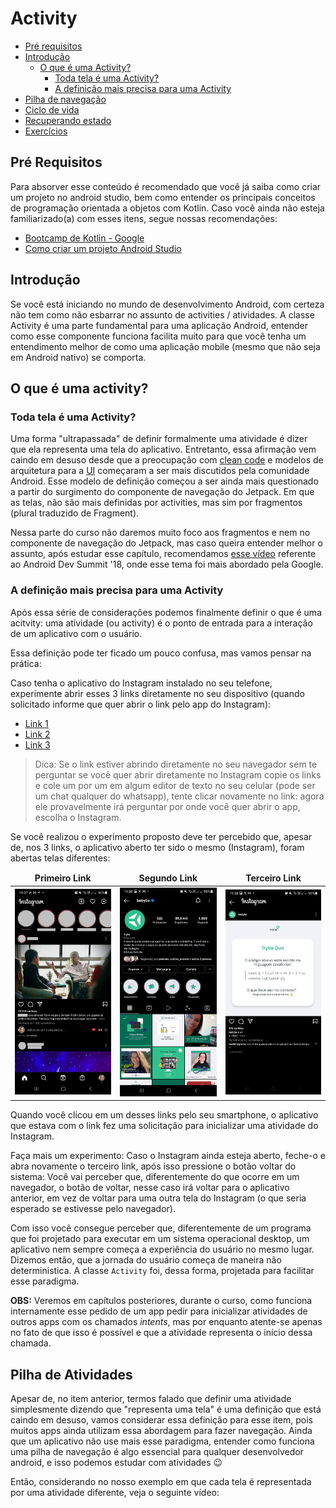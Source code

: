 # Activity
- [Pré requisitos]()
- [Introdução]()
   - [O que é uma Activity?]()
       - [Toda tela é uma Activity?]()
       - [A definição mais precisa para uma Activity]()
- [Pilha de navegação]()
- [Ciclo de vida]()
- [Recuperando estado]()
- [Exercícios]()

## Pré Requisitos
Para absorver esse conteúdo é recomendado que você já saiba como criar um projeto no android studio, bem como entender os principais conceitos de programação orientada a objetos com Kotlin.
Caso você ainda não esteja familiarizado(a) com esses itens, segue nossas recomendações:
- [Bootcamp de Kotlin - Google](https://developer.android.com/courses/kotlin-bootcamp/overview?hl=pt-br)
- [Como criar um projeto Android Studio](https://developer.android.com/training/basics/firstapp/creating-project?hl=pt-br)

## Introdução
Se você está iniciando no mundo de desenvolvimento Android, com certeza não tem como não esbarrar no assunto de activities / atividades.
A classe Activity é uma parte fundamental para uma aplicação Android, entender como esse componente funciona facilita muito para que você tenha um entendimento melhor de como uma aplicação mobile (mesmo que não seja em Android nativo) se comporta.

## O que é uma activity?
### Toda tela é uma Activity?
Uma forma "ultrapassada" de definir formalmente uma atividade é dizer que ela representa uma tela do aplicativo.
Entretanto, essa afirmação vem caindo em desuso desde que a preocupação com [clean code](https://youtu.be/ln6t3uyTveQ) e modelos de arquitetura para a [UI](https://developer.android.com/guide/topics/ui?hl=pt-br)
começaram a ser mais discutidos pela comunidade Android. Esse modelo de definição começou a ser ainda mais questionado a partir do surgimento do componente de navegação do Jetpack.
Em que as telas, não são mais definidas por activities, mas sim por fragmentos (plural traduzido de Fragment).

Nessa parte do curso não daremos muito foco aos fragmentos e nem no componente de navegação do Jetpack, mas caso queira entender melhor o
assunto, após estudar esse capítulo, recomendamos [esse vídeo](https://youtu.be/2k8x8V77CrU) referente ao Android Dev Summit '18, onde esse tema foi mais abordado pela Google.

### A definição mais precisa para uma Activity
Após essa série de considerações podemos finalmente definir o que é uma acitvity: uma atividade (ou activity) é o ponto de entrada para a interação de um aplicativo com o usuário.

Essa definição pode ter ficado um pouco confusa, mas vamos pensar na prática:

Caso tenha o aplicativo do Instagram instalado no seu telefone, experimente abrir esses 3 links diretamente no seu dispositivo (quando solicitado informe que quer abrir o link pelo app do Instagram):
- [Link 1](https://www.instagram.com/)
- [Link 2](https://www.instagram.com/betrybe/)
- [Link 3](https://www.instagram.com/p/CWMDqoyjf35/)


> Dica: Se o link estiver abrindo diretamente no seu navegador sem te perguntar se você quer abrir diretamente no Instagram
> copie os links e cole um por um em algum editor de texto no seu celular (pode ser um chat qualquer do whatsapp),
> tente clicar novamente no link: agora ele provavelmente irá perguntar por onde você quer abrir o app, escolha o Instagram. 


Se você realizou o experimento proposto deve ter percebido que, apesar de, nos 3 links, o aplicativo aberto ter sido o mesmo (Instagram),
foram abertas telas diferentes:

<table>
    <thead align="center">
        <tr>
            <td><strong>Primeiro Link</strong></td>
            <td><strong>Segundo Link</strong></td>
            <td><strong>Terceiro Link</strong></td>
        </tr>
    </thead>
    <tbody>
        <tr>
            <td><img width="280" src="assets/home_instagram.jpg" alt="Primeiro link"></td>
            <td><img width="280" src="assets/trybe_profile.jpg" alt="Segundo link"></td>
            <td><img width="280" src="assets/trybe_post.jpg" alt="Terceiro link"></td>
        </tr>
    </tbody>
</table>

Quando você clicou em um desses links pelo seu smartphone, o aplicativo que estava com o link fez uma solicitação para inicializar uma atividade do Instagram.

Faça mais um experimento:
Caso o Instagram ainda esteja aberto, feche-o e abra novamente o terceiro link, após isso pressione o botão voltar do sistema:
Você vai perceber que, diferentemente do que ocorre em um navegador, o botão de voltar, nesse caso irá voltar para o aplicativo anterior, em vez de voltar para uma outra tela do Instagram (o que seria esperado se estivesse pelo navegador).

Com isso você consegue perceber que, diferentemente de um programa que foi projetado para executar em um sistema operacional desktop, um aplicativo nem sempre começa a experiência do usuário no mesmo lugar. Dizemos então, que a jornada do usuário começa de maneira não deterministica.
A classe `Activity` foi, dessa forma, projetada para facilitar esse paradigma.

**OBS:** Veremos em capítulos posteriores, durante o curso, como funciona internamente esse pedido de um app pedir para inicializar atividades de outros apps com os chamados _intents_, mas por enquanto atente-se apenas no fato de que isso é possível e que a atividade representa o início dessa chamada.

## Pilha de Atividades
Apesar de, no item anterior, termos falado que definir uma atividade simplesmente dizendo que "representa uma tela" é
uma definição que está caindo em desuso, vamos considerar essa definição para esse item, pois muitos apps ainda utilizam essa
abordagem para fazer navegação. Ainda que um aplicativo não use mais esse paradigma, entender como funciona uma pilha de navegação
é algo essencial para qualquer desenvolvedor android, e isso podemos estudar com atividades 😉

Então, considerando no nosso exemplo em que cada tela é representada por uma atividade diferente, veja o seguinte vídeo:
